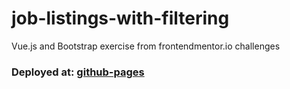 # job-listings-with-filtering

Vue.js and Bootstrap exercise from frontendmentor.io challenges

### Deployed at: [github-pages](https://jmnahan.github.io/job-listings-with-filtering/)
